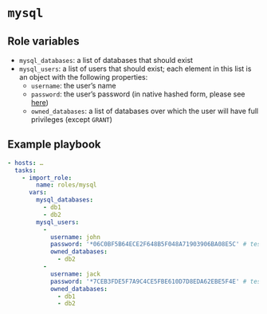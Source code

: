 # `mysql`

## Role variables

* `mysql_databases`: a list of databases that should exist
* `mysql_users`: a list of users that should exist; each element in this list is
  an object with the following properties:
    - `username`: the user’s name
    - `password`: the user’s password (in native hashed form, please see
      [here](https://dev.mysql.com/doc/refman/5.7/en/password-hashing.html))
    - `owned_databases`: a list of databases over which the user will have full
      privileges (except `GRANT`)

## Example playbook

```yaml
- hosts: …
  tasks:
    - import_role:
        name: roles/mysql
      vars:
        mysql_databases:
          - db1
          - db2
        mysql_users:
          -
            username: john
            password: '*06C0BF5B64ECE2F648B5F048A71903906BA08E5C' # test1
            owned_databases:
              - db2
          -
            username: jack
            password: '*7CEB3FDE5F7A9C4CE5FBE610D7D8EDA62EBE5F4E' # test2
            owned_databases:
              - db1
              - db2
```
